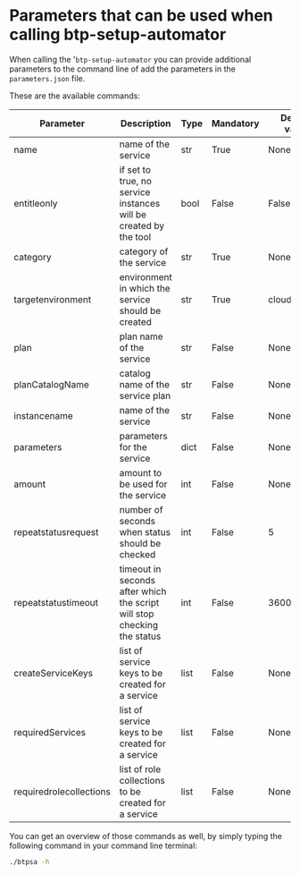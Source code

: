 # Parameters that can be used when calling btp-setup-automator

When calling the '`btp-setup-automator` you can provide additional parameters to the command line of add the parameters in the `parameters.json` file.

These are the available commands:

| Parameter | Description | Type  | Mandatory | Default value |
|---|---|---|---|---|
| name | name of the service | str | True | None |
| entitleonly | if set to true, no service instances will be created by the tool | bool | False | False |
| category | category of the service | str | True | None |
| targetenvironment | environment in which the service should be created | str | True | cloudfoundry |
| plan | plan name of the service | str | False | None |
| planCatalogName | catalog name of the service plan | str | False | None |
| instancename | name of the service | str | False | None |
| parameters | parameters for the service | dict | False | None |
| amount | amount to be used for the service | int | False | None |
| repeatstatusrequest | number of seconds when status should be checked | int | False | 5 |
| repeatstatustimeout | timeout in seconds after which the script will stop checking the status | int | False | 3600 |
| createServiceKeys | list of service keys to be created for a service  | list | False | None |
| requiredServices | list of service keys to be created for a service  | list | False | None |
| requiredrolecollections | list of role collections to be created for a service | list | False | None |


You can get an overview of those commands as well, by simply typing the following command in your command line terminal:

```bash
./btpsa -h
```